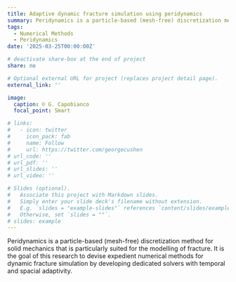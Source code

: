 ```yaml
---
title: Adaptive dynamic fracture simulation using peridynamics
summary: Peridynamics is a particle-based (mesh-free) discretization method for solid mechanics that is particularly suited for the modelling of fracture. It is the goal of this research to devise expedient numerical methods for dynamic fracture simulation by developing dedicated solvers with temporal and spacial adaptivity.
tags:
  - Numerical Methods
  - Peridynamics
date: '2025-03-25T00:00:00Z'

# deactivate share-box at the end of project
share: no

# Optional external URL for project (replaces project detail page).
external_link: ''

image:
  caption: © G. Capobianco
  focal_point: Smart

# links:
#   - icon: twitter
#     icon_pack: fab
#     name: Follow
#     url: https://twitter.com/georgecushen
# url_code: ''
# url_pdf: ''
# url_slides: ''
# url_video: ''

# Slides (optional).
#   Associate this project with Markdown slides.
#   Simply enter your slide deck's filename without extension.
#   E.g. `slides = "example-slides"` references `content/slides/example-slides.md`.
#   Otherwise, set `slides = ""`.
# slides: example
---
```


Peridynamics is a particle-based (mesh-free) discretization method for solid mechanics that is particularly suited for the modelling of fracture. It is the goal of this research to devise expedient numerical methods for dynamic fracture simulation by developing dedicated solvers with temporal and spacial adaptivity.